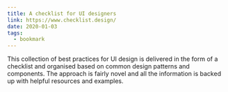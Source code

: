 ```yaml
---
title: A checklist for UI designers
link: https://www.checklist.design/
date: 2020-01-03
tags:
  - bookmark
---
```


This collection of best practices for UI design is delivered in the form of a checklist and organised based on common design patterns and components. The approach is fairly novel and all the information is backed up with helpful resources and examples.

